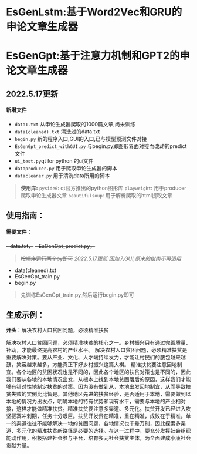 # EsGenLstm:基于Word2Vec和GRU的申论文章生成器
# EsGenGpt:基于注意力机制和GPT2的申论文章生成器

## 2022.5.17更新
#### 新增文件
- `data1.txt` 从申论生成器爬取的1000篇文章,尚未训练
- `data(cleaned).txt` 清洗过的data.txt
- `begin.py` 新的程序入口,GUI的入口,已与模型预测文件对接
- `EsGenGpt_predict_withGUI.py` 与begin.py即图形界面对接而改动的predict文件
- `ui_test.py`qt for python 的ui文件
- `dataproducer.py` 用于爬取申论生成器的脚本
- `datacleaner.py` 用于清洗data所用的脚本

> **使用库:**
> `pyside6`: qt官方推出的python图形库
> `playwright`: 用于producer爬取申论生成器文章
> `beautifulsoup`: 用于解析爬取的html提取文章

## 使用指南：
#### 需要文件：
~~- data.txt，~~
~~- EsGenGpt_predict.py，~~
> ~~按顺序运行两个py即可~~
*2022.5.17更新:因加入GUI,原来的指南不再适用*
- data(cleaned).txt
- EsGenGpt_train.py
- begin.py
> 先训练EsGenGpt_train.py,然后运行begin.py即可

## 生成示例：
**开头**：解决农村人口贫困问题，必须精准扶贫


解决农村人口贫困问题，必须精准扶贫的核心之一。乡村振兴只有通过完善质量、补助，才能最终提高农村的产业水平。
解决农村人口贫困问题，必须精准扶贫是重要解决对策。要从产业、文化、人才端持续发力，才能让村民们的腰包越来越鼓，笑容越来越多，方能真正下好乡村振兴这篇大棋。
精准扶贫要注意因地制宜。各个地区的贫困状况也是不同的，因此各个地区的扶贫对策也是不同的，因此我们要从各地的本地情况出发，从根本上找到本地贫困落后的原因，这样我们才能够有针对性地制定扶贫的对策。因为没有做到从，本地出发因地制宜，从而导致扶贫失败的实例比比皆是。其他地区先进的扶贫经验，是否适用于本地，需要做到以本地的情况为出发点，明确本地的特有优势和现有水平，需要与本地的产业相对接，这样才能做精准扶贫。精准扶贫要注意多渠道、多元化。扶贫开发已经进入攻坚拔寨冲刺期，任务十分艰巨。扶贫开发贵在精准，重在精准，成败在于精准。单一的渠道往往不能够解决一地的贫困问题，各地情况也千差万别，因此探索多渠道、多元化的精准扶贫新路径是必要的选择。在这一过程中，要充分发挥社会组织能动作用，积极搭建社会参与平台，培育多元社会扶贫主体，为全面建成小康社会贡献力量。
